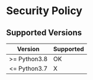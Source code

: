 # Security Policy

## Supported Versions

| Version        | Supported |
|----------------|-----------|
| >= Python3.8   | OK        |
| <= Python3.7   | X         |

